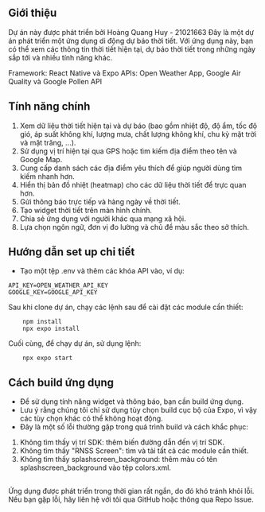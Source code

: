 ## Giới thiệu
Dự án này được phát triển bởi Hoàng Quang Huy - 21021663
Đây là một dự án phát triển một ứng dụng di động dự báo thời tiết.
Với ứng dụng này, bạn có thể xem các thông tin thời tiết hiện tại, dự báo thời tiết trong những ngày sắp tới và nhiều tính năng khác.

Framework: React Native và Expo
APIs: Open Weather App, Google Air Quality và Google Pollen API

## Tính năng chính
1. Xem dữ liệu thời tiết hiện tại và dự báo (bao gồm nhiệt độ, độ ẩm, tốc độ gió, áp suất không khí, lượng mưa, chất lượng không khí, chu kỳ mặt trời và mặt trăng, ...).
2. Sử dụng vị trí hiện tại qua GPS hoặc tìm kiếm địa điểm theo tên và Google Map.
3. Cung cấp danh sách các địa điểm yêu thích để giúp người dùng tìm kiếm nhanh hơn.
4. Hiển thị bản đồ nhiệt (heatmap) cho các dữ liệu thời tiết để trực quan hơn.
5. Gửi thông báo trực tiếp và hàng ngày về thời tiết.
6. Tạo widget thời tiết trên màn hình chính.
7. Chia sẻ ứng dụng với người khác qua mạng xã hội.
8. Lựa chọn ngôn ngữ, đơn vị đo lường và chủ đề màu sắc theo sở thích.

## Hướng dẫn set up chi tiết
- Tạo một tệp .env và thêm các khóa API vào, ví dụ:
```
API_KEY=OPEN_WEATHER_API_KEY
GOOGLE_KEY=GOOGLE_API_KEY
```

Sau khi clone dự án, chạy các lệnh sau để cài đặt các module cần thiết:

```
    npm install
    npx expo install
```

Cuối cùng, để chạy dự án, sử dụng lệnh:

```
    npx expo start
```

## Cách build ứng dụng
- Để sử dụng tính năng widget và thông báo, bạn cần build ứng dụng.
- Lưu ý rằng chúng tôi chỉ sử dụng tùy chọn build cục bộ của Expo, vì vậy các tùy chọn khác có thể không hoạt động.
- Đây là một số lỗi thường gặp trong quá trình build và cách khắc phục:
1. Không tìm thấy vị trí SDK: thêm biến đường dẫn đến vị trí SDK.
2. Không tìm thấy "RNSS Screen": tìm và tải tất cả các module cần thiết.
3. Không tìm thấy splashscreen_background: thêm màu có tên splashscreen_background vào tệp colors.xml.


##
Ứng dụng được phát triển trong thời gian rất ngắn, do đó khó tránh khỏi lỗi. Nếu bạn gặp lỗi, hãy liên hệ với tôi qua GitHub hoặc thông qua Repo Issue.